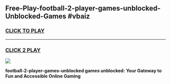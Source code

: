
## Free-Play-football-2-player-games-unblocked-Unblocked-Games #vbaiz
<h3>
<a href="https://news.freeplayer.one?title=football-2-player-games-unblocked&ref=8M">CLICK TO PLAY</a></h3>
<hr>

<h3>
<a href="https://news.freeplayer.one?title=football-2-player-games-unblocked&ref=8M">CLICK 2 PLAY</a>
  
</h3>

<a href="https://news.freeplayer.one?title=football-2-player-games-unblocked&ref=8M"><img src="https://clearcache.store/games.png"></a>


**football-2-player-games-unblocked games unblocked: Your Gateway to Fun and Accessible Online Gaming**
